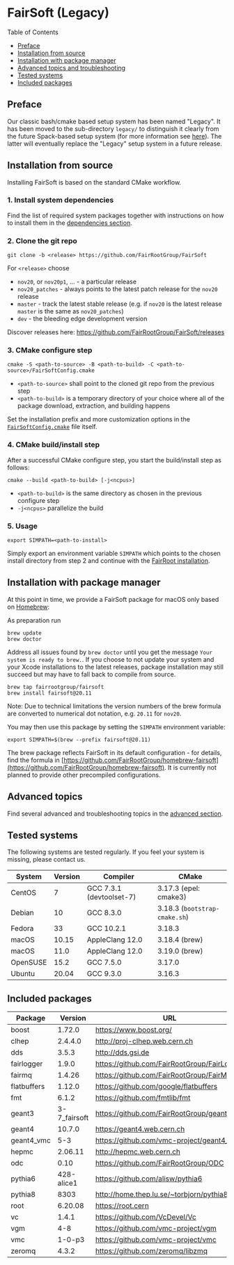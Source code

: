 # FairSoft (Legacy)

Table of Contents
* [Preface](#preface)
* [Installation from source](#installation-from-source)
* [Installation with package manager](#installation-with-package-manager)
* [Advanced topics and troubleshooting](#advanced-topics-and-troubleshooting)
* [Tested systems](#tested-systems)
* [Included packages](#included-packages)

## Preface

Our classic bash/cmake based setup system
has been named "Legacy". It has been moved to the
sub-directory `legacy/` to distinguish it clearly
from the future Spack-based setup system
(for more information see [here](../docs/README.md)).
The latter will eventually replace the "Legacy" setup system
in a future release.

## Installation from source

Installing FairSoft is based on the standard CMake workflow.

### 1. Install system dependencies

Find the list of required system packages together with instructions
on how to install them in the [dependencies section](dependencies.md).

### 2. Clone the git repo

```
git clone -b <release> https://github.com/FairRootGroup/FairSoft
```

For `<release>` choose
* `nov20`, or `nov20p1`, ... - a particular release
* `nov20_patches` - always points to the latest patch release for the `nov20` release
* `master` - track the latest stable release (e.g. if `nov20` is the latest release `master` is the same as `nov20_patches`)
* `dev` - the bleeding edge development version

Discover releases here: https://github.com/FairRootGroup/FairSoft/releases

### 3. CMake configure step

```
cmake -S <path-to-source> -B <path-to-build> -C <path-to-source>/FairSoftConfig.cmake
```

* `<path-to-source>` shall point to the cloned git repo from the previous step
* `<path-to-build>` is a temporary directory of your choice where all of the package download, extraction, and building happens

Set the installation prefix and more customization options in the [`FairSoftConfig.cmake`](../FairSoftConfig.cmake) file itself.

### 4. CMake build/install step

After a successful CMake configure step, you start the build/install step as follows:

```
cmake --build <path-to-build> [-j<ncpus>]
```

* `<path-to-build>` is the same directory as chosen in the previous configure step
* `-j<ncpus>` parallelize the build

### 5. Usage

```
export SIMPATH=<path-to-install>
```

Simply export an environment variable `SIMPATH` which points to the chosen install directory from step 2
and continue with the [FairRoot installation](https://github.com/FairRootGroup/FairRoot).

## Installation with package manager

At this point in time, we provide a FairSoft package for macOS only based on [Homebrew](https://brew.sh/):

As preparation run

```
brew update
brew doctor
```

Address all issues found by `brew doctor` until you get the message `Your system is ready to brew.`.
If you choose to not update your system and your Xcode installations to the latest releases, package
installation may still succeed but may have to fall back to compile from source.

```
brew tap fairrootgroup/fairsoft
brew install fairsoft@20.11
```

Note: Due to technical limitations the version numbers of the brew formula are converted to numerical
dot notation, e.g. `20.11` for `nov20`.

You may then use this package by setting the `SIMPATH` environment variable:

```
export SIMPATH=$(brew --prefix fairsoft@20.11)
```

The brew package reflects FairSoft in its default configuration - for details, find the formula in
[https://github.com/FairRootGroup/homebrew-fairsoft](https://github.com/FairRootGroup/homebrew-fairsoft).
It is currently not planned to provide other precompiled configurations.

## Advanced topics

Find several advanced and troubleshooting topics in the [advanced section](advanced.md).

## Tested systems

The following systems are tested regularly. If you feel your system is missing,
please contact us.

| **System** | **Version** | **Compiler** | **CMake** |
| --- | --- | --- | --- |
| CentOS | 7 | GCC 7.3.1 (devtoolset-7) | 3.17.3 (epel: cmake3) |
| Debian | 10 | GCC 8.3.0 | 3.18.3 (`bootstrap-cmake.sh`) |
| Fedora | 33 | GCC 10.2.1 | 3.18.3 |
| macOS | 10.15 | AppleClang 12.0 | 3.18.4 (brew) |
| macOS | 11.0 | AppleClang 12.0 | 3.19.0 (brew) |
| OpenSUSE | 15.2 | GCC 7.5.0 | 3.17.0 |
| Ubuntu | 20.04 | GCC 9.3.0 | 3.16.3 |

## Included packages

| **Package** | **Version** | **URL** |
| --- | --- | --- |
| boost | 1.72.0 | https://www.boost.org/ |
| clhep | 2.4.4.0 | http://proj-clhep.web.cern.ch |
| dds | 3.5.3 | http://dds.gsi.de |
| fairlogger | 1.9.0 | https://github.com/FairRootGroup/FairLogger |
| fairmq | 1.4.26 | https://github.com/FairRootGroup/FairMQ |
| flatbuffers | 1.12.0 | https://github.com/google/flatbuffers |
| fmt | 6.1.2 | https://github.com/fmtlib/fmt |
| geant3 | 3-7_fairsoft | https://github.com/FairRootGroup/geant3 |
| geant4 | 10.7.0 | https://geant4.web.cern.ch |
| geant4_vmc | 5-3 | https://github.com/vmc-project/geant4_vmc |
| hepmc | 2.06.11 | http://hepmc.web.cern.ch |
| odc | 0.10 | https://github.com/FairRootGroup/ODC |
| pythia6 | 428-alice1 | https://github.com/alisw/pythia6 |
| pythia8 | 8303 | http://home.thep.lu.se/~torbjorn/pythia8 |
| root | 6.20.08 | https://root.cern |
| vc | 1.4.1 | https://github.com/VcDevel/Vc |
| vgm | 4-8 | https://github.com/vmc-project/vgm |
| vmc | 1-0-p3 | https://github.com/vmc-project/vmc |
| zeromq | 4.3.2 | https://github.com/zeromq/libzmq |
